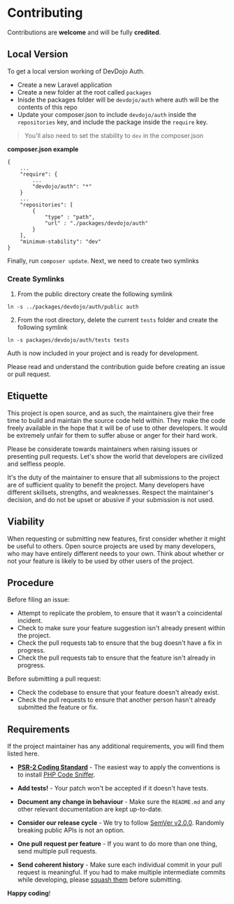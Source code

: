 # Contributing

Contributions are **welcome** and will be fully **credited**.

## Local Version

To get a local version working of DevDojo Auth. 

- Create a new Laravel application
- Create a new folder at the root called `packages`
- Inisde the packages folder will be `devdojo/auth` where auth will be the contents of this repo
- Update your composer.json to include `devdojo/auth` inside the `repositories` key, and include the package inside the `require` key. 

> You'll also need to set the stability to `dev` in the composer.json

**composer.json example**

```
{
    ...
    "require": {
        ...
        "devdojo/auth": "*"
    }
    ...
    "repositories": [
        {
            "type" : "path",
            "url" : "./packages/devdojo/auth"
        }
    ],
    "minimum-stability": "dev"
}
```

Finally, run `composer update`. Next, we need to create two symlinks

### Create Symlinks

1. From the public directory create the following symlink

```
ln -s ../packages/devdojo/auth/public auth
```

2. From the root directory, delete the current `tests` folder and create the following symlink

```
ln -s packages/devdojo/auth/tests tests 
```

Auth is now included in your project and is ready for development.

Please read and understand the contribution guide before creating an issue or pull request.

## Etiquette

This project is open source, and as such, the maintainers give their free time to build and maintain the source code
held within. They make the code freely available in the hope that it will be of use to other developers. It would be
extremely unfair for them to suffer abuse or anger for their hard work.

Please be considerate towards maintainers when raising issues or presenting pull requests. Let's show the
world that developers are civilized and selfless people.

It's the duty of the maintainer to ensure that all submissions to the project are of sufficient
quality to benefit the project. Many developers have different skillsets, strengths, and weaknesses. Respect the maintainer's decision, and do not be upset or abusive if your submission is not used.

## Viability

When requesting or submitting new features, first consider whether it might be useful to others. Open
source projects are used by many developers, who may have entirely different needs to your own. Think about
whether or not your feature is likely to be used by other users of the project.

## Procedure

Before filing an issue:

- Attempt to replicate the problem, to ensure that it wasn't a coincidental incident.
- Check to make sure your feature suggestion isn't already present within the project.
- Check the pull requests tab to ensure that the bug doesn't have a fix in progress.
- Check the pull requests tab to ensure that the feature isn't already in progress.

Before submitting a pull request:

- Check the codebase to ensure that your feature doesn't already exist.
- Check the pull requests to ensure that another person hasn't already submitted the feature or fix.

## Requirements

If the project maintainer has any additional requirements, you will find them listed here.

- **[PSR-2 Coding Standard](https://github.com/php-fig/fig-standards/blob/master/accepted/PSR-2-coding-style-guide.md)** - The easiest way to apply the conventions is to install [PHP Code Sniffer](https://pear.php.net/package/PHP_CodeSniffer).

- **Add tests!** - Your patch won't be accepted if it doesn't have tests.

- **Document any change in behaviour** - Make sure the `README.md` and any other relevant documentation are kept up-to-date.

- **Consider our release cycle** - We try to follow [SemVer v2.0.0](https://semver.org/). Randomly breaking public APIs is not an option.

- **One pull request per feature** - If you want to do more than one thing, send multiple pull requests.

- **Send coherent history** - Make sure each individual commit in your pull request is meaningful. If you had to make multiple intermediate commits while developing, please [squash them](https://www.git-scm.com/book/en/v2/Git-Tools-Rewriting-History#Changing-Multiple-Commit-Messages) before submitting.

**Happy coding**!
